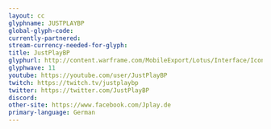 ```yaml
---
layout: cc
glyphname: JUSTPLAYBP
global-glyph-code: 
currently-partnered: 
stream-currency-needed-for-glyph: 
title: JustPlayBP
glyphurl: http://content.warframe.com/MobileExport/Lotus/Interface/Icons/Player/ContentCreators/JustPlayBP.png
glyphwave: 11
youtube: https://youtube.com/user/JustPlayBP
twitch: https://twitch.tv/justplaybp
twitter: https://twitter.com/JustPlayBP
discord: 
other-site: https://www.facebook.com/Jplay.de
primary-language: German
---
```


